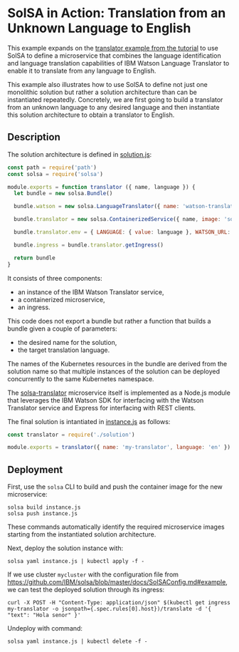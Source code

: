 <!--
#
# Copyright 2019 IBM Corporation
#
# Licensed under the Apache License, Version 2.0 (the "License");
# you may not use this file except in compliance with the License.
# You may obtain a copy of the License at
#
#     http://www.apache.org/licenses/LICENSE-2.0
#
# Unless required by applicable law or agreed to in writing, software
# distributed under the License is distributed on an "AS IS" BASIS,
# WITHOUT WARRANTIES OR CONDITIONS OF ANY KIND, either express or implied.
# See the License for the specific language governing permissions and
# limitations under the License.
-->

# SolSA in Action: Translation from an Unknown Language to English

This example expands on the [translator example from the
tutorial](../../tutorial#example-watson-translator) to use SolSA to define a
microservice that combines the language identification and language translation
capabilities of IBM Watson Language Translator to enable it to translate from
any language to English.

This example also illustrates how to use SolSA to define not just one monolithic
solution but rather a solution architecture than can be instantiated repeatedly.
Concretely, we are first going to build a translator from an unknown language to
any desired language and then instantiate this solution architecture to obtain a
translator to English.

## Description

The solution architecture is defined in [solution.js](solution.js):
```javascript
const path = require('path')
const solsa = require('solsa')

module.exports = function translator ({ name, language }) {
  let bundle = new solsa.Bundle()

  bundle.watson = new solsa.LanguageTranslator({ name: 'watson-translator-for-' + name })

  bundle.translator = new solsa.ContainerizedService({ name, image: 'solsa-translator', build: path.join(__dirname, 'solsa-translator'), port: 8080 })

  bundle.translator.env = { LANGUAGE: { value: language }, WATSON_URL: bundle.watson.getSecret('url'), WATSON_APIKEY: bundle.watson.getSecret('apikey') }

  bundle.ingress = bundle.translator.getIngress()

  return bundle
}
```
It consists of three components:
- an instance of the IBM Watson Translator service,
- a containerized microservice,
- an ingress.

This code does not export a bundle but rather a function that builds a bundle
given a couple of parameters:
- the desired name for the solution,
- the target translation language.

The names of the Kubernetes resources in the bundle are derived from the
solution name so that multiple instances of the solution can be deployed
concurrently to the same Kubernetes namespace.

The [solsa-translator](solsa-translator) microservice itself is implemented as a
Node.js module that leverages the IBM Watson SDK for interfacing with the Watson
Translator service and Express for interfacing with REST clients.

The final solution is intantiated in [instance.js](instance.js) as follows:
```javascript
const translator = require('./solution')

module.exports = translator({ name: 'my-translator', language: 'en' })
```

## Deployment

First, use the `solsa` CLI to build and push the container image for the new
microservice:
```shell
solsa build instance.js
solsa push instance.js
```
These commands automatically identify the required microservice images starting
from the instantiated solution architecture.

Next, deploy the solution instance with:
```shell
solsa yaml instance.js | kubectl apply -f -
```
If we use cluster `mycluster` with the configuration file from
https://github.com/IBM/solsa/blob/master/docs/SolSAConfig.md#example, we can
test the deployed solution through its ingress:
```shell
curl -X POST -H "Content-Type: application/json" $(kubectl get ingress my-translator -o jsonpath={.spec.rules[0].host})/translate -d '{ "text": "Hola senor" }'
```
Undeploy with command:
```shell
solsa yaml instance.js | kubectl delete -f -
```
